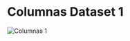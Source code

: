 # Columnas Dataset 1
![Columnas 1](https://user-images.githubusercontent.com/56943051/69019408-8af40a80-097e-11ea-866a-3441895225b4.png)
